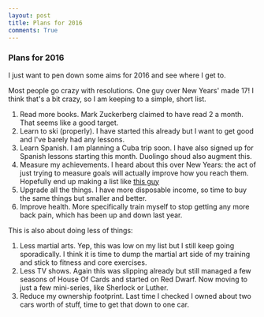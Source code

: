 ```yaml
---
layout: post
title: Plans for 2016
comments: True
---
```


### Plans for 2016

I just want to pen down some aims for 2016 and see where I get to.

Most people go crazy with resolutions. One guy over New Years' made 17! I think that's a bit crazy, so I am keeping to a simple, short list.

1. Read more books. Mark Zuckerberg claimed to have read 2 a month. That seems like a good target.
2. Learn to ski (properly). I have started this already but I want to get good and I've barely had any lessons.
3. Learn Spanish. I am planning a Cuba trip soon. I have also signed up for Spanish lessons starting this month. Duolingo shoud also augment this.
4. Measure my achievements. I heard about this over New Years: the act of just trying to measure goals will actually improve how you reach them. Hopefully end up making a list like [this guy](http://blog.fogus.me/2015/12/29/the-best-things-and-stuff-of-2015/)
5. Upgrade all the things. I have more disposable income, so time to buy the same things but smaller and better.
6. Improve health. More specifically train myself to stop getting any more back pain, which has been up and down last year.


This is also about doing less of things:

1. Less martial arts. Yep, this was low on my list but I still keep going sporadically. I think it is time to dump the martial art side of my training and stick to fitness and core exercises.
2. Less TV shows. Again this was slipping already but still managed a few seasons of House Of Cards and started on Red Dwarf. Now moving to just a few mini-series, like Sherlock or Luther.
3. Reduce my ownership footprint. Last time I checked I owned about two cars worth of stuff, time to get that down to one car.
